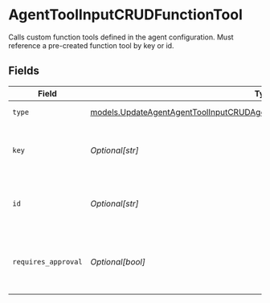 # AgentToolInputCRUDFunctionTool

Calls custom function tools defined in the agent configuration. Must reference a pre-created function tool by key or id.


## Fields

| Field                                                                                                                                                                    | Type                                                                                                                                                                     | Required                                                                                                                                                                 | Description                                                                                                                                                              |
| ------------------------------------------------------------------------------------------------------------------------------------------------------------------------ | ------------------------------------------------------------------------------------------------------------------------------------------------------------------------ | ------------------------------------------------------------------------------------------------------------------------------------------------------------------------ | ------------------------------------------------------------------------------------------------------------------------------------------------------------------------ |
| `type`                                                                                                                                                                   | [models.UpdateAgentAgentToolInputCRUDAgentsRequestRequestBodySettingsTools14Type](../models/updateagentagenttoolinputcrudagentsrequestrequestbodysettingstools14type.md) | :heavy_check_mark:                                                                                                                                                       | Function tool type                                                                                                                                                       |
| `key`                                                                                                                                                                    | *Optional[str]*                                                                                                                                                          | :heavy_minus_sign:                                                                                                                                                       | The key of the pre-created function tool                                                                                                                                 |
| `id`                                                                                                                                                                     | *Optional[str]*                                                                                                                                                          | :heavy_minus_sign:                                                                                                                                                       | The ID of the pre-created function tool                                                                                                                                  |
| `requires_approval`                                                                                                                                                      | *Optional[bool]*                                                                                                                                                         | :heavy_minus_sign:                                                                                                                                                       | Whether this tool requires approval before execution                                                                                                                     |